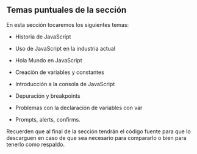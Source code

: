 ## Temas puntuales de la sección

En esta sección tocaremos los siguientes temas:

- Historia de JavaScript

- Uso de JavaScript en la industria actual

- Hola Mundo en JavaScript

- Creación de variables y constantes

- Introducción a la consola de JavaScript

- Depuración y breakpoints

- Problemas con la declaración de variables con var

- Prompts, alerts, confirms.

Recuerden que al final de la sección tendrán el código fuente para que lo descarguen en caso de que sea necesario para compararlo o bien para tenerlo como respaldo.